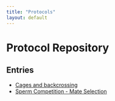 ```yaml
---
title: "Protocols"
layout: default
---
```


# Protocol Repository

## Entries

- [Cages and backcrossing](Protocols/Cage_and_backcrossing_protocol.md)
- [Sperm Competition - Mate Selection](Protocols/sperm_comp_protocol.md)
